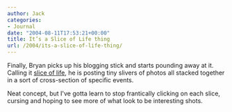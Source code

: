 ```yaml
---
author: Jack
categories:
- Journal
date: "2004-08-11T17:53:21+00:00"
title: It’s a Slice of Life thing
url: /2004/its-a-slice-of-life-thing/
---
```


Finally, Bryan picks up his blogging stick and starts pounding away at it. Calling it [slice of life][1], he is posting tiny slivers of photos all stacked together in a sort of cross-section of specific events.

Neat concept, but I've gotta learn to stop frantically clicking on each slice, cursing and hoping to see more of what look to be interesting shots.

 [1]: http://www.bryan-lewis.com/